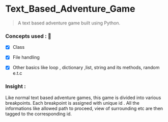 # Text_Based_Adventure_Game

  > A text based adventure game built using Python.

### Concepts used : :pencil:
   - [x] Class 
  
   - [x] File handling  
  
   - [x] Other basics like loop , dictionary ,list, string and its methods, random e.t.c
  
### Insight : 
  Like normal text based adventure games, this game is divided into various breakpoints. Each breakpoint is assigned with unique id . All the informations like allowed path to proceed, view of surrounding etc are then tagged to the corresponding id.  
  
